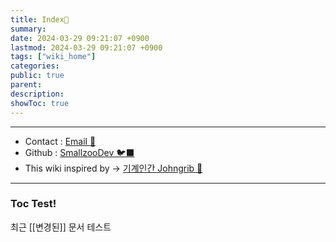 ```yaml
---
title: Index🧊️
summary: 
date: 2024-03-29 09:21:07 +0900
lastmod: 2024-03-29 09:21:07 +0900
tags: ["wiki_home"]
categories: 
public: true
parent: 
description: 
showToc: true
---
```

---
- Contact : [Email 📧](mailto:joongyue@gmail.com) 
- Github : [SmallzooDev 🐦‍⬛](https://github.com/SmallzooDev)
- This wiki inspired by -> [기계인간 Johngrib 💭](https://johngrib.github.io/wiki/my-wiki/)
---

### Toc Test!

최근 [[변경된]] 문서 테스트